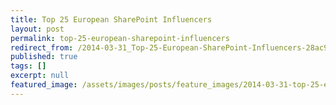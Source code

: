 ```yaml
---
title: Top 25 European SharePoint Influencers
layout: post
permalink: top-25-european-sharepoint-influencers
redirect_from: /2014-03-31_Top-25-European-SharePoint-Influencers-28ac90bdf4bf
published: true
tags: []
excerpt: null
featured_image: /assets/images/posts/feature_images/2014-03-31-top-25-european-sharepoint-influencers.jpg
---
```


